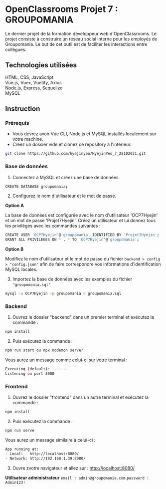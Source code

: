 # OpenClassrooms Projet 7 : GROUPOMANIA

Le dernier projet de la formation développeur web d'OpenClassrooms. Le projet consiste à construire un réseau social interne pour les employés de Groupomania. Le but de cet outil est de faciliter les interactions entre collègues. 




## Technologies utilisées

HTML, CSS, JavaScript\
Vue.js, Vuex, Vuetify, Axios\
Node.js, Express, Sequelize\
MySQL


## Instruction

### Prérequis
- Vous devrez avoir Vue CLI, Node.js et MySQL installés localement sur votre machine.
- Créez un dossier vide et clonez ce repository à l'intérieur.

```bash
git clone https://github.com/hyejinyeo/HyejinYeo_7_28102021.git
```


### Base de données
1. Connectez à MySQL et créez une base de données.
```bash
CREATE DATABASE groupomania;
```
2. Configurez le nom d'utilisateur et le mot de passe.

**Option A**

La base de données est configurée avec le nom d'utilisateur 'OCP7Hyejin' et un mot de passe 'Projet7Hyejin'. Créez un utilisateur et lui donnez tous les privilèges avec les commandes suivantes :
```bash
CREATE USER 'OCP7Hyejin'@'groupomania' IDENTIFIED BY 'Projet7Hyejin';
GRANT ALL PRIVILEGES ON * . * TO 'OCP7Hyejin'@'groupomania';
```

**Option B**

Modifiez le nom d'utilisateur et le mot de passe du fichier ```backend > config > "config.json"``` afin de faire correspondre vos informations d'identification MySQL locales.

3) Importez la base de données avec les exemples du fichier ```"groupomania.sql"```
```bash
mysql -u OCP7Hyejin -p groupomania < groupomania.sql
```


### Backend

1) Ouvrez le dossier "backend" dans un premier terminal et exécutez la commande :
```bash
npm install
```
2) Puis exécutez la commande :
```bash 
npm run start ou npx nodemon server
```
Vous aurez un message comme celui-ci sur votre terminal :
```bash
Executing (default): .......
Listening on port 3000
```


### Frontend

1) Ouvrez le dossier "frontend" dans un autre terminal et exécutez la commande :
```bash
npm install
```
2) Puis exécutez la commande :
```bash
npm run serve
```
Vous aurez un message similaire à celui-ci :
```bash
App running at:       
- Local:   http://localhost:8080/
- Network: http://192.168.1.39:8080/ 
```
3) Ouvre zvotre navigateur et allez sur : [http://localhost:8080/](http://localhost:8080/)

**Utilisateur administrateur**  ```email : admin@groupomania.com```  ```password : Admin123!```
